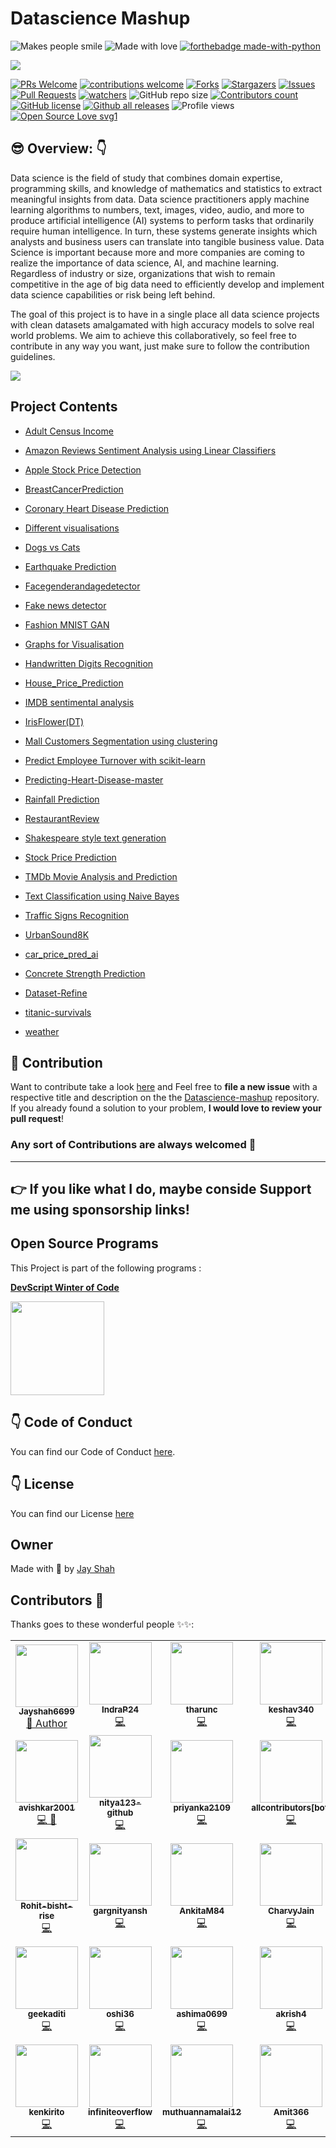 # Datascience Mashup

![Makes people smile](https://forthebadge.com/images/badges/makes-people-smile.svg)
![Made with love](https://forthebadge.com/images/badges/built-with-love.svg)
[![forthebadge made-with-python](http://ForTheBadge.com/images/badges/made-with-python.svg)](https://www.python.org/)

<img src=https://www.uat.edu/media/data-science-banner.png>

 [![PRs Welcome](https://img.shields.io/badge/PRs-welcome-brightgreen.svg?style=flat-square)](http://makeapullrequest.com) 
 [![contributions welcome](https://img.shields.io/badge/contributions-welcome-brightgreen.svg?style=flat)](https://github.com/Jayshah6699/datascience-mashup/issues) 
 [![Forks](https://img.shields.io/github/forks/Jayshah6699/datascience-mashup?label=FORK&style=social)](https://github.com/Jayshah6699/datascience-mashup/network/members) 
 [![Stargazers](https://img.shields.io/github/stars/Jayshah6699/datascience-mashup?style=social)](https://github.com/Jayshah6699/datascience-mashup/stargazers) 
 [![Issues](https://img.shields.io/github/issues/Jayshah6699/datascience-mashup?logo=github)](https://github.com/Jayshah6699/datascience-mashup/issues) 
 [![Pull Requests](https://img.shields.io/github/issues-pr/Jayshah6699/datascience-mashup?color=blue&logo=github)](https://github.com/Jayshah6699/datascience-mashup/pulls) 
 [![watchers](https://img.shields.io/github/watchers/Jayshah6699/datascience-mashup?style=social)](https://github.com/Jayshah6699/datascience-mashup/watchers) 
 ![GitHub repo size](https://img.shields.io/github/repo-size/Jayshah6699/datascience-mashup?logo=github&style=social)
[![Contributors count](https://img.shields.io/github/contributors/Jayshah6699/datascience-mashup.svg)](https://GitHub.com/Jayshah6699/datascience-mashup/graphs/contributors/)
[![GitHub license](https://img.shields.io/github/license/Jayshah6699/datascience-mashup.svg)](https://github.com/Jayshah6699/datascience-mashup/blob/master/LICENSE)
[![Github all releases](https://img.shields.io/github/downloads/Jayshah6699/datascience-mashup/total.svg)](https://GitHub.com/Jayshah6699/datascience-mashup/releases/)
![Profile views](https://gpvc.arturio.dev/Jayshah6699)
[![Open Source Love svg1](https://badges.frapsoft.com/os/v1/open-source.svg?v=103)](https://github.com/ellerbrock/open-source-badges/)

## :sunglasses:  Overview: :point_down:

Data science is the field of study that combines domain expertise, programming skills, and knowledge of mathematics and statistics to extract meaningful insights from data. Data science practitioners apply machine learning algorithms to numbers, text, images, video, audio, and more to produce artificial intelligence (AI) systems to perform tasks that ordinarily require human intelligence. In turn, these systems generate insights which analysts and business users can translate into tangible business value. Data Science is important because more and more companies are coming to realize the importance of data science, AI, and machine learning. Regardless of industry or size, organizations that wish to remain competitive in the age of big data need to efficiently develop and implement data science capabilities or risk being left behind.

The goal of this project is to have in a single place all data science projects with clean datasets amalgamated with high accuracy models to solve real world problems. We aim to achieve this collaboratively, so feel free to contribute in any way you want, just make sure to follow the contribution guidelines.

<img src=https://miro.medium.com/max/1104/0*8BYyKQB9Jjzbc9yD> 

## Project Contents


- [Adult Census Income](https://github.com/Jayshah6699/datascience-mashup/tree/main/Adult%20Census%20Income)

- [Amazon Reviews Sentiment Analysis using Linear Classifiers](https://github.com/Jayshah6699/datascience-mashup/tree/main/Amazon%20Reviews%20Sentiment%20Analysis%20using%20Linear%20Classifiers)

- [Apple Stock Price Detection](https://github.com/Jayshah6699/datascience-mashup/tree/main/Apple%20Stock%20Price%20Detection)

- [BreastCancerPrediction](https://github.com/Jayshah6699/datascience-mashup/tree/main/BreastCancerPrediction)

- [Coronary Heart Disease Prediction](https://github.com/Jayshah6699/datascience-mashup/tree/main/Coronary%20Heart%20Disease%20Prediction)

- [Different visualisations](https://github.com/Jayshah6699/datascience-mashup/tree/main/Different%20visualisations)

- [Dogs vs Cats](https://github.com/Jayshah6699/datascience-mashup/tree/main/Dogs%20vs%20Cats)

- [Earthquake Prediction](https://github.com/Jayshah6699/datascience-mashup/tree/main/Earthquake%20Prediction)

- [Facegenderandagedetector](https://github.com/Jayshah6699/datascience-mashup/tree/main/Facegenderandagedetector)

- [Fake news detector](https://github.com/Jayshah6699/datascience-mashup/tree/main/Fake%20news%20detector)

- [Fashion MNIST GAN](https://github.com/Jayshah6699/datascience-mashup/tree/main/Fashion%20MNIST%20GAN)

- [Graphs for Visualisation](https://github.com/Jayshah6699/datascience-mashup/tree/main/Graphs%20for%20Visualisation)

- [Handwritten Digits Recognition](https://github.com/Jayshah6699/datascience-mashup/tree/main/Handwritten%20Digits%20Recognition)

- [House_Price_Prediction](https://github.com/Jayshah6699/datascience-mashup/tree/main/House_Price_Prediction)

- [IMDB sentimental analysis](https://github.com/Jayshah6699/datascience-mashup/tree/main/IMDB%20sentimental%20analysis)

- [IrisFlower(DT)](https://github.com/Jayshah6699/datascience-mashup/tree/main/IrisFlower(DT))

- [Mall Customers Segmentation using clustering](https://github.com/Jayshah6699/datascience-mashup/tree/main/Mall%20Customers%20Segmentation%20using%20clustering)

- [Predict Employee Turnover with scikit-learn](https://github.com/Jayshah6699/datascience-mashup/tree/main/Predict%20Employee%20Turnover%20with%20scikit-learn)

- [Predicting-Heart-Disease-master](https://github.com/Jayshah6699/datascience-mashup/tree/main/Predicting-Heart-Disease-master)

- [Rainfall Prediction](https://github.com/Jayshah6699/datascience-mashup/tree/main/Rainfall%20Prediction)

- [RestaurantReview](https://github.com/Jayshah6699/datascience-mashup/tree/main/RestaurantReview)

- [Shakespeare style text generation](https://github.com/Jayshah6699/datascience-mashup/tree/main/Shakespeare%20style%20text%20generation)

- [Stock Price Prediction](https://github.com/Jayshah6699/datascience-mashup/tree/main/Stock%20Price%20Prediction)

- [TMDb Movie Analysis and Prediction](https://github.com/Jayshah6699/datascience-mashup/tree/main/TMDb%20Movie%20Analysis%20and%20Prediction)

- [Text Classification using Naive Bayes](https://github.com/Jayshah6699/datascience-mashup/tree/main/Text%20Classification%20using%20Naive%20Bayes)

- [Traffic Signs Recognition](https://github.com/Jayshah6699/datascience-mashup/tree/main/Traffic%20Signs%20Recognition)

- [UrbanSound8K](https://github.com/Jayshah6699/datascience-mashup/tree/main/UrbanSound8K)

- [car_price_pred_ai](https://github.com/Jayshah6699/datascience-mashup/tree/main/car_price_pred_ai)

- [Concrete Strength Prediction](https://github.com/Jayshah6699/datascience-mashup/tree/main/concrete%20strength%20prediction)

- [Dataset-Refine](https://github.com/Jayshah6699/datascience-mashup/tree/main/dataset-refine)

- [titanic-survivals](https://github.com/Jayshah6699/datascience-mashup/tree/main/titanic-survivals)

- [weather](https://github.com/Jayshah6699/datascience-mashup/tree/main/weather)


## :handshake: Contribution
Want to contribute take a look <a href="https://github.com/Jayshah6699/datascience-mashup/blob/main/CONTRIBUTING.md">here</a> and Feel free to **file a new issue** with a respective title and description on the the [Datascience-mashup](https://github.com/Jayshah6699/datascience-mashup/issues) repository. If you already found a solution to your problem, **I would love to review your pull request**! 
### Any sort of Contributions are always welcomed :tada:

---
## :point_right: If you like what I do, maybe conside Support me using sponsorship links!

## Open Source Programs
This Project is part of the following programs :


**[DevScript Winter of Code](https://devscript.tech/woc/)**

<img src="https://user-images.githubusercontent.com/57671048/103410240-809bcc80-4b90-11eb-894c-6d3980d1c5d8.png" width="150" height="150">


## :point_down: Code of Conduct

You can find our Code of Conduct [here](/CODE_OF_CONDUCT.md).

## :point_down: License

You can find our License [here](/LICENSE.md)

##  Owner
Made with :handshake: by [Jay Shah](https://github.com/Jayshah6633)


## Contributors 🌟

Thanks goes to these wonderful people ✨✨:
<table>
   <!--   ROW 1 -->
   <tr>
      <td align="center">
         <a href="https://github.com/Jayshah6699">
         <img src="https://avatars0.githubusercontent.com/u/38597612?v=4" width="100px" alt=""/><br />
         <sub><b>Jayshah6699</b></sub>
         </a><br />
         <a href="https://github.com/Jayshah6699/datascience-mashup/commits?author=Jayshah6699">
         👑 Author
         </a>
      </td>
            <td align="center">
         <a href="https://github.com/IndraP24">
         <img src="https://avatars1.githubusercontent.com/u/64627762?v=4" width="100px" alt=""/><br />
         <sub><b>IndraP24</b></sub>
         </a><br />
         <a href="https://github.com/Jayshah6699/datascience-mashup/commits?author=IndraP24">
         💻
         </a>
      </td>
      <td align="center">
         <a href="https://github.com/tharunc">
         <img src="https://avatars3.githubusercontent.com/u/68283386?v=4" width="100px" alt=""/><br />
         <sub><b>tharunc</b></sub>
         </a><br />
         <a href="https://github.com/Jayshah6699/datascience-mashup/commits?author=tharunc">
         💻
         </a>
      </td>
      <td align="center">
         <a href="https://github.com/keshav340">
         <img src="https://avatars3.githubusercontent.com/u/61562452?v=4" width="100px" alt=""/><br />
         <sub><b>keshav340</b></sub>
         </a><br />
         <a href="https://github.com/Jayshah6699/datascience-mashup/commits?author=keshav340">
         💻
         </a>
      </td>
      <td align="center">
         <a href="https://github.com/vaishnavi-1">
         <img src="https://avatars2.githubusercontent.com/u/62782231?v=4" width="100px" alt=""/><br />
         <sub><b>vaishnavi-1</b></sub>
         </a><br />
         <a href="https://github.com/Jayshah6699/datascience-mashup/commits?author=vaishnavi-1">
         💻
         </a>
      </td>
      <td align="center">
         <a href="https://github.com/Pranjal-2001">
         <img src="https://avatars2.githubusercontent.com/u/63138459?v=4" width="100px" alt=""/><br />
         <sub><b>Pranjal-2001</b></sub>
         </a><br />
         <a href="https://github.com/Jayshah6699/datascience-mashup/commits?author=Pranjal-2001">
         💻
         </a>
      </td>
      <td align="center">
         <a href="https://github.com/manvi0308">
         <img src="https://avatars1.githubusercontent.com/u/60390722?v=4" width="100px" alt=""/><br />
         <sub><b>manvi0308</b></sub>
         </a><br />
         <a href="https://github.com/Jayshah6699/datascience-mashup/commits?author=manvi0308">
         💻
         </a>
      </td>
   </tr>
   <!--     ROW 2 -->
   <td align="center">
      <a href="https://github.com/avishkar2001">
      <img src="https://avatars3.githubusercontent.com/u/60147538?v=4" width="100px" alt=""/><br />
      <sub><b>avishkar2001</b></sub>
      </a><br />
      <a href="https://github.com/Jayshah6699/datascience-mashup/commits?author=avishkar2001">
      💻 📖
      </a>
   </td>
   <td align="center">
      <a href="https://github.com/nitya123-github">
      <img src="https://avatars0.githubusercontent.com/u/53599318?v=4" width="100px" alt=""/><br />
      <sub><b>nitya123-github</b></sub>
      </a><br />
      <a href="https://github.com/Jayshah6699/datascience-mashup/commits?author=nitya123-github">
      💻
      </a>
   </td>
   <td align="center">
      <a href="https://github.com/priyanka2109">
      <img src="https://avatars3.githubusercontent.com/u/57538743?v=4" width="100px" alt=""/><br />
      <sub><b>priyanka2109</b></sub>
      </a><br />
      <a href="https://github.com/Jayshah6699/datascience-mashup/commits?author=priyanka2109">
      💻
      </a>
   </td>
   <td align="center">
      <a href="https://github.com/apps/allcontributors">
      <img src="https://avatars0.githubusercontent.com/in/23186?v=4" width="100px" alt=""/><br />
      <sub><b>allcontributors[bot]</b></sub>
      </a><br />
      <a href="https://github.com/Jayshah6699/datascience-mashup/commits?author=allcontributors[bot]">
      💻
      </a>
   </td>
   <td align="center">
      <a href="https://github.com/ksdkamesh99">
      <img src="https://avatars1.githubusercontent.com/u/46109386?v=4" width="100px" alt=""/><br />
      <sub><b>ksdkamesh99</b></sub>
      </a><br />
      <a href="https://github.com/Jayshah6699/datascience-mashup/commits?author=ksdkamesh99">
      💻
      </a>
   </td>
   <td align="center">
      <a href="https://github.com/madhurima99">
      <img src="https://avatars1.githubusercontent.com/u/56292303?v=4" width="100px" alt=""/><br />
      <sub><b>madhurima99</b></sub>
      </a><br />
      <a href="https://github.com/Jayshah6699/datascience-mashup/commits?author=madhurima99">
      💻
      </a>
   </td>
   <td align="center">
      <a href="https://github.com/pranai2279">
      <img src="https://avatars2.githubusercontent.com/u/55203562?v=4" width="100px" alt=""/><br />
      <sub><b>pranai2279</b></sub>
      </a><br />
      <a href="https://github.com/Jayshah6699/datascience-mashup/commits?author=pranai2279">
      💻
      </a>
   </td>
   </tr>
   <!--     ROW 3 -->
   <td align="center">
      <a href="https://github.com/Rohit-bisht-rise">
      <img src="https://avatars2.githubusercontent.com/u/61354524?v=4" width="100px" alt=""/><br />
      <sub><b>Rohit-bisht-rise</b></sub>
      </a><br />
      <a href="https://github.com/Jayshah6699/datascience-mashup/commits?author=Rohit-bisht-rise">
      💻
      </a>
   </td>
   <td align="center">
      <a href="https://github.com/gargnityansh">
      <img src="https://avatars3.githubusercontent.com/u/45964420?v=4" width="100px" alt=""/><br />
      <sub><b>gargnityansh</b></sub>
      </a><br />
      <a href="https://github.com/Jayshah6699/datascience-mashup/commits?author=gargnityansh">
      💻
      </a>
   </td>
   <td align="center">
      <a href="https://github.com/AnkitaM84">
      <img src="https://avatars0.githubusercontent.com/u/60255963?v=4" width="100px" alt=""/><br />
      <sub><b>AnkitaM84</b></sub>
      </a><br />
      <a href="https://github.com/Jayshah6699/datascience-mashup/commits?author=AnkitaM84">
      💻
      </a>
   </td>
   <td align="center">
      <a href="https://github.com/CharvyJain">
      <img src="https://avatars0.githubusercontent.com/u/69421337?v=4" width="100px" alt=""/><br />
      <sub><b>CharvyJain</b></sub>
      </a><br />
      <a href="https://github.com/Jayshah6699/datascience-mashup/commits?author=CharvyJain">
      💻
      </a>
   </td>
   <td align="center">
      <a href="https://github.com/ImgBotApp">
      <img src="https://avatars1.githubusercontent.com/u/31427850?v=4" width="100px" alt=""/><br />
      <sub><b>ImgBotApp</b></sub>
      </a><br />
      <a href="https://github.com/Jayshah6699/datascience-mashup/commits?author=ImgBotApp">
      🤖
      </a>
   </td>
   <td align="center">
      <a href="https://github.com/chetak123">
      <img src="https://avatars1.githubusercontent.com/u/53306550?v=4" width="100px" alt=""/><br />
      <sub><b>chetak123</b></sub>
      </a><br />
      <a href="https://github.com/Jayshah6699/datascience-mashup/commits?author=chetak123">
      💻
      </a>
   </td>
   <td align="center">
      <a href="https://github.com/sanjay270899">
      <img src="https://avatars3.githubusercontent.com/u/43892590?s=400&u=90093ab2ab5d924e910f261abc1fe110bd645cfa&v=4" width="100px" alt=""/><br />
      <sub><b>sanjay270899</b></sub>
      </a><br />
      <a href="https://github.com/Jayshah6699/datascience-mashup/commits?author=chetak123">
      💻
      </a>
   </td>
   </tr>
   <!--     ROW 4 -->
   <td align="center">
      <a href="https://github.com/geekaditi">
      <img src="https://avatars2.githubusercontent.com/u/49093585?s=400&v=4" width="100px" alt=""/><br />
      <sub><b>geekaditi</b></sub>
      </a><br />
      <a href="https://github.com/Jayshah6699/datascience-mashup/commits?author=avishkar2001">
      💻
      </a>
   </td>
   <td align="center">
      <a href="https://github.com/oshi36">
      <img src="https://avatars3.githubusercontent.com/u/47573417?s=400&u=673d86bb7f67e4bce870d382d1e31f50f76c66ce&v=4" width="100px" alt=""/><br />
      <sub><b>oshi36</b></sub>
      </a><br />
      <a href="https://github.com/Jayshah6699/datascience-mashup/commits?author=avishkar2001">
      💻
      </a>
   </td>
   <td align="center">
      <a href="https://github.com/ashima0699">
      <img src="https://avatars3.githubusercontent.com/u/56577619?s=400&u=cc6692d22cb94664bb8cf38681a46b8a13c9118a&v=4" width="100px" alt=""/><br />
      <sub><b>ashima0699</b></sub>
      </a><br />
      <a href="https://github.com/Jayshah6699/datascience-mashup/commits?author=avishkar2001">
      💻
      </a>
   </td>
   <td align="center">
      <a href="https://github.com/akrish4">
      <img src="https://avatars1.githubusercontent.com/u/61831021?s=400&u=31f7ece09fb07c20b3b97673f448e762dc0946b0&v=4" width="100px" alt=""/><br />
      <sub><b>akrish4</b></sub>
      </a><br />
      <a href="https://github.com/Jayshah6699/datascience-mashup/commits?author=avishkar2001">
      💻
      </a>
   </td>
   <td align="center">
      <a href="https://github.com/kanishkaa24">
      <img src="https://avatars3.githubusercontent.com/u/71253790?s=400&u=418d11472607d86ceb1467967332923ca56e2c30&v=4" width="100px" alt=""/><br />
      <sub><b>kanishkaa24</b></sub>
      </a><br />
      <a href="https://github.com/Jayshah6699/datascience-mashup/commits?author=avishkar2001">
      💻
      </a>
   </td>
   <td align="center">
      <a href="https://github.com/shraiyya">
      <img src="https://avatars2.githubusercontent.com/u/55914007?s=400&u=71c172656565be4b92d991fc39eface8cf0a5f6e&v=4" width="100px" alt=""/><br />
      <sub><b>shraiyya</b></sub>
      </a><br />
      <a href="https://github.com/Jayshah6699/datascience-mashup/commits?author=avishkar2001">
      💻
      </a>
   </td>
   <td align="center">
      <a href="https://github.com/AmanSingh0-0">
      <img src="https://avatars3.githubusercontent.com/u/42384948?s=400&v=4" width="100px" alt=""/><br />
      <sub><b>AmanSingh0-0</b></sub>
      </a><br />
      <a href="https://github.com/Jayshah6699/datascience-mashup/commits?author=avishkar2001">
      💻
      </a>
   </td>
   </tr>
   <!--     ROW 5 -->
   <td align="center">
      <a href="https://github.com/kenkirito">
      <img src="https://avatars0.githubusercontent.com/u/68530218?s=400&u=e0e75f16074881cba0c8d0963d5d07e299484bb3&v=4" width="100px" alt=""/><br />
      <sub><b>kenkirito</b></sub>
      </a><br />
      <a href="https://github.com/Jayshah6699/datascience-mashup/commits?author=avishkar2001">
      💻
      </a>
   </td>
   <td align="center">
      <a href="https://github.com/infiniteoverflow">
      <img src="https://avatars1.githubusercontent.com/u/40236624?s=400&u=77b6a64e485777217d1f9643d63b54371f637959&v=4" width="100px" alt=""/><br />
      <sub><b>infiniteoverflow</b></sub>
      </a><br />
      <a href="https://github.com/Jayshah6699/datascience-mashup/commits?author=avishkar2001">
      💻
      </a>
   </td>
   <td align="center">
      <a href="https://github.com/muthuannamalai12">
      <img src="https://avatars0.githubusercontent.com/u/64524822?s=400&u=c1f8f317ca1eb1340f411b69b3b7c85446303ae5&v=4" width="100px" alt=""/><br />
      <sub><b>muthuannamalai12</b></sub>
      </a><br />
      <a href="https://github.com/Jayshah6699/datascience-mashup/commits?author=avishkar2001">
      💻
      </a>
   </td>
   <td align="center">
      <a href="https://github.com/Amit366">
      <img src="https://avatars0.githubusercontent.com/u/60662775?s=460&v=4" width="100px" alt=""/><br />
      <sub><b>Amit366</b></sub>
      </a><br />
      <a href="https://github.com/Jayshah6699/datascience-mashup/commits?author=avishkar2001">
      💻
      </a>
   </td>
</table>
